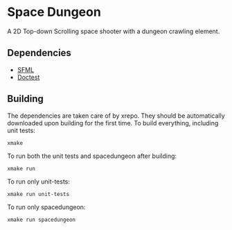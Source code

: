 # Space Dungeon

A 2D Top-down Scrolling space shooter with a dungeon crawling element.

## Dependencies
- [SFML](https://github.com/SFML/SFML)
- [Doctest](https://github.com/onqtam/doctest)

## Building
The dependencies are taken care of by xrepo. They should be automatically downloaded upon building for the first time.
To build everything, including unit tests:
```
xmake
```
To run both the unit tests and spacedungeon after building:
```
xmake run
```
To run only unit-tests:
```
xmake run unit-tests
```
To run only spacedungeon:
```
xmake run spacedungeon
```
